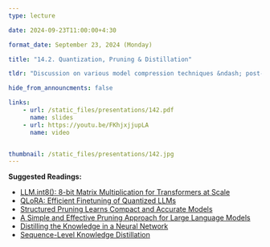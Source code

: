 ```yaml
---
type: lecture

date: 2024-09-23T11:00:00+4:30

format_date: September 23, 2024 (Monday)

title: "14.2. Quantization, Pruning & Distillation"

tldr: "Discussion on various model compression techniques &ndash; post-training quantization, QLoRA, magnitude and structured pruning, knowledge distillation."

hide_from_announcments: false

links: 
    - url: /static_files/presentations/142.pdf
      name: slides
    - url: https://youtu.be/FKhjxjjupLA
      name: video


thumbnail: /static_files/presentations/142.jpg
---
```

<!-- Other additional contents using markdown -->
**Suggested Readings:**
- [LLM.int8(): 8-bit Matrix Multiplication for Transformers at Scale](https://arxiv.org/pdf/2208.07339)
- [QLoRA: Efficient Finetuning of Quantized LLMs](https://openreview.net/pdf?id=OUIFPHEgJU)
- [Structured Pruning Learns Compact and Accurate Models](https://arxiv.org/pdf/2204.00408)
- [A Simple and Effective Pruning Approach for Large Language Models](https://arxiv.org/pdf/2306.11695)
- [Distilling the Knowledge in a Neural Network](https://arxiv.org/pdf/1503.02531)
- [Sequence-Level Knowledge Distillation](https://arxiv.org/pdf/1606.07947)
